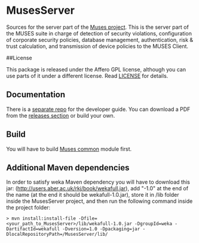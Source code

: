 MusesServer
===========

Sources for the server part of the [Muses project](http://musesproject.eu). This is the server part of the MUSES suite in charge of detection of security violations, configuration of corporate security policies, database management, authentication, risk & trust calculation, and transmission of device policies to the MUSES Client. 

##License

This package is released under the Affero GPL license, although you can use parts of it under a different license. Read [LICENSE](LICENSE) for details.

## Documentation

There is a [separate repo](https://github.com/MusesProject/Muses-Developer-Guide) for the developer guide. You can download a PDF from the [releases section](https://github.com/MusesProject/Muses-Developer-Guide/releases) or build your own.

## Build

You will have to build [Muses common](https://github.com/MusesProject/MusesCommon) module first. 

## Additional Maven dependencies

In order to satisfy weka Maven dependency you will have to download this jar: (http://users.aber.ac.uk/rkj/book/wekafull.jar), add "-1.0" at the end of the name (at the end it should be wekafull-1.0.jar), store it in /lib folder inside the MusesServer project, and then run the following command inside the project folder:

```
> mvn install:install-file -Dfile=<your_path_to_MusesServer>/lib/wekafull-1.0.jar -DgroupId=weka -DartifactId=wekafull -Dversion=1.0 -Dpackaging=jar -DlocalRepositoryPath=/MusesServer/lib/
```
